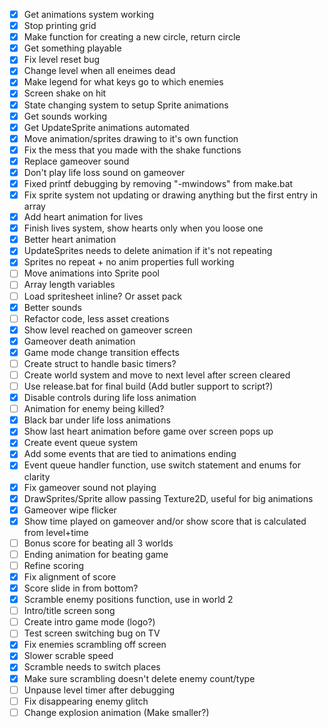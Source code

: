 - [x] Get animations system working
- [x] Stop printing grid
- [x] Make function for creating a new circle, return circle
- [x] Get something playable
- [x] Fix level reset bug
- [x] Change level when all eneimes dead
- [x] Make legend for what keys go to which enemies
- [x] Screen shake on hit
- [x] State changing system to setup Sprite animations
- [x] Get sounds working
- [x] Get UpdateSprite animations automated
- [x] Move animation/sprites drawing to it's own function
- [x] Fix the mess that you made with the shake functions
- [x] Replace gameover sound
- [x] Don't play life loss sound on gameover
- [x] Fixed printf debugging by removing "-mwindows" from make.bat
- [x] Fix sprite system not updating or drawing anything but the first entry in array
- [x] Add heart animation for lives
- [x] Finish lives system, show hearts only when you loose one
- [x] Better heart animation
- [x] UpdateSprites needs to delete animation if it's not repeating
- [x] Sprites no repeat + no anim properties full working
- [ ] Move animations into Sprite pool
- [ ] Array length variables
- [ ] Load spritesheet inline? Or asset pack
- [x] Better sounds
- [ ] Refactor code, less asset creations
- [x] Show level reached on gameover screen
- [x] Gameover death animation
- [x] Game mode change transition effects
- [ ] Create struct to handle basic timers?
- [ ] Create world system and move to next level after screen cleared
- [ ] Use release.bat for final build (Add butler support to script?)
- [x] Disable controls during life loss animation
- [ ] Animation for enemy being killed?
- [x] Black bar under life loss animations
- [x] Show last heart animation before game over screen pops up
- [x] Create event queue system
- [x] Add some events that are tied to animations ending
- [x] Event queue handler function, use switch statement and enums for clarity
- [x] Fix gameover sound not playing
- [x] DrawSprites/Sprite allow passing Texture2D, useful for big animations
- [x] Gameover wipe flicker
- [x] Show time played on gameover and/or show score that is calculated from level+time
- [ ] Bonus score for beating all 3 worlds
- [ ] Ending animation for beating game
- [ ] Refine scoring
- [x] Fix alignment of score
- [x] Score slide in from bottom?
- [x] Scramble enemy positions function, use in world 2
- [ ] Intro/title screen song
- [ ] Create intro game mode (logo?)
- [ ] Test screen switching bug on TV
- [x] Fix enemies scrambling off screen
- [x] Slower scrable speed
- [x] Scramble needs to switch places
- [x] Make sure scrambling doesn't delete enemy count/type
- [ ] Unpause level timer after debugging
- [ ] Fix disappearing enemy glitch
- [ ] Change explosion animation (Make smaller?)